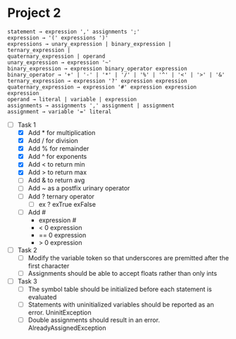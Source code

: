 # Project 2
```
statement → expression ',' assignments ';'
expression → '(' expressions ')'
expressions → unary_expression | binary_expression | ternary_expression |
quaternary_expression | operand
unary_expression → expression '~'
binary_expression → expression binary_operator expression
binary_operator → '+' | '-' | '*' | '/' | '%' | '^' | '<' | '>' | '&'
ternary_expression → expression '?' expression expression
quaternary_expression → expression '#' expression expression expression
operand → literal | variable | expression
assignments → assignments ',' assignment | assignment
assignment → variable '=' literal
```

- [ ] Task 1
    - [x] Add * for multiplication
    - [x] Add / for division
    - [x] Add % for remainder
    - [x] Add ^ for exponents
    - [x] Add < to return min
    - [x] Add > to return max
    - [ ] Add & to return avg
    - [ ] Add ~ as a postfix urinary operator
    - [ ] Add ? ternary operator
        - [ ] ex ? exTrue exFalse  
    - [ ] Add #
        - expression #
        - < 0 expression
        - == 0 expression
        - \> 0 expression

- [ ] Task 2
    - [ ] Modify the variable token so that underscores are premitted after the first character
    - [ ] Assignments should be able to accept floats rather than only ints

- [ ] Task 3 
    - [ ] The symbol table should be initialized before each statement is evaluated
    - [ ] Statements with uninitialized variables should be reported as an error. UninitException
    - [ ] Double assignments should result in an error. AlreadyAssignedException